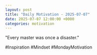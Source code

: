 ```yaml
---
layout: post
title: "Daily Motivation - 2025-07-07"
date: 2025-07-07 12:00:00 +0000
categories: motivation
---
```


"Every master was once a disaster."

#Inspiration #Mindset #MondayMotivation
